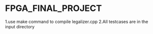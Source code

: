 # FPGA_FINAL_PROJECT
1.use make command to compile legalizer.cpp
2.All testcases are in the input directory
